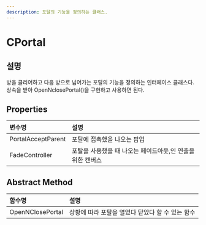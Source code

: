 ```yaml
---
description: 포탈의 기능을 정의하는 클래스.
---
```


# CPortal

## 설명 

방을 클리어하고 다음 방으로 넘어가는 포탈의 기능을 정의하는 인터페이스 클래스다. 상속을 받아 OpenNclosePortal\(\)을 구현하고 사용하면 된다.

## Properties

| 변수명  | 설명  |
| :--- | :--- |
| PortalAcceptParent | 포탈에 접촉했을  나오는 팝업 |
| FadeController | 포탈을 사용했을 때 나오는 페이드아웃,인 연출을 위한 캔버스 |

## Abstract Method

| 함수명  | 설명  |
| :--- | :--- |
| OpenNClosePortal | 상황에 따라 포탈을 열었다 닫았다 할 수 있는 함수  |

